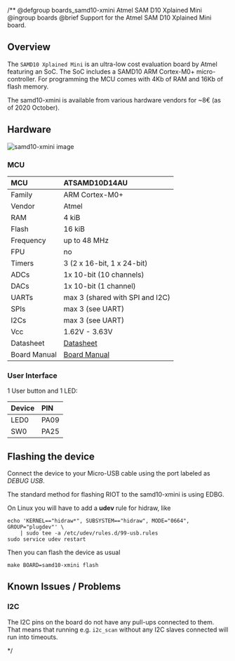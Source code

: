 /**
@defgroup    boards_samd10-xmini Atmel SAM D10 Xplained Mini
@ingroup     boards
@brief       Support for the Atmel SAM D10 Xplained Mini board.

## Overview

The `SAMD10 Xplained Mini` is an ultra-low cost evaluation board by Atmel
featuring an  SoC. The SoC includes a SAMD10 ARM Cortex-M0+ micro-
controller. For programming the MCU comes with 4Kb of RAM and 16Kb of flash
memory.

The samd10-xmini is available from various hardware vendors for ~8€ (as of
2020 October).

## Hardware

![samd10-xmini image](https://www.microchip.com/_ImagedCopy/ATSAMD10-XMINI.jpg)

### MCU
| MCU        | ATSAMD10D14AU         |
|:-----------|:--------------------- |
| Family     | ARM Cortex-M0+        |
| Vendor     | Atmel                 |
| RAM        | 4 kiB                 |
| Flash      | 16 kiB                |
| Frequency  | up to 48 MHz          |
| FPU        | no                    |
| Timers     | 3 (2 x 16-bit, 1 x 24-bit)       |
| ADCs       | 1x 10-bit (10 channels)          |
| DACs       | 1x 10-bit (1 channel)            |
| UARTs      | max 3 (shared with SPI and I2C)  |
| SPIs       | max 3 (see UART)                 |
| I2Cs       | max 3 (see UART)                 |
| Vcc        | 1.62V - 3.63V                    |
| Datasheet  | [Datasheet](http://ww1.microchip.com/downloads/en/DeviceDoc/Atmel-42242-SAM-D10_Datasheet.pdf) |
| Board Manual | [Board Manual](http://ww1.microchip.com/downloads/en/DeviceDoc/Atmel-42387-ATSAMD10-Xplain-Mini_User-Guide.pdf) |

### User Interface

1 User button and 1 LED:

| Device | PIN  |
|:------ |:---- |
| LED0   | PA09 |
| SW0    | PA25 |

## Flashing the device

Connect the device to your Micro-USB cable using the port labeled as *DEBUG
USB*.

The standard method for flashing RIOT to the samd10-xmini is using EDBG.

On Linux you will have to add a **udev** rule for hidraw, like
```
echo 'KERNEL=="hidraw*", SUBSYSTEM=="hidraw", MODE="0664", GROUP="plugdev"' \
    | sudo tee -a /etc/udev/rules.d/99-usb.rules
sudo service udev restart
```

Then you can flash the device as usual

```
make BOARD=samd10-xmini flash
```

## Known Issues / Problems

### I2C

The I2C pins on the board do not have any pull-ups connected to them.
That means that running e.g. `i2c_scan` without any I2C slaves connected
will run into timeouts.

 */
